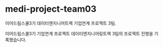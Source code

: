 # medi-project-team03
이어드림스쿨3기 데이터엔지니어트랙 기업연계 프로젝트 3팀.


이어드림스쿨3기 기업연계 프로젝트 데이터엔지니어링트랙 3팀의 프로젝트 진행을 기록했습니다.

